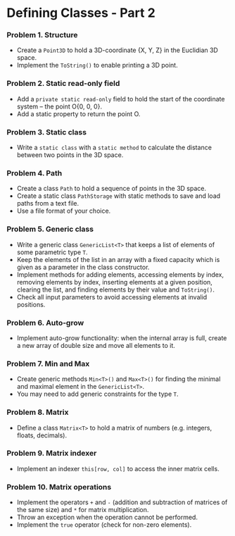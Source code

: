 Defining Classes - Part 2
===================================

### Problem 1. Structure
*	Create a `Point3D` to hold a 3D-coordinate {X, Y, Z} in the Euclidian 3D space.
*	Implement the `ToString()` to enable printing a 3D point.

### Problem 2. Static read-only field
*	Add a `private static read-only` field to hold the start of the coordinate system – the point O{0, 0, 0}.
*	Add a static property to return the point O.

### Problem 3. Static class
*	Write a `static class` with a `static method` to calculate the distance between two points in the 3D space.

### Problem 4. Path
*	Create a class `Path` to hold a sequence of points in the 3D space.
*	Create a static class `PathStorage` with static methods to save and load paths from a text file.
*	Use a file format of your choice.

### Problem 5. Generic class
*	Write a generic class `GenericList<T>` that keeps a list of elements of some parametric type `T`.
*	Keep the elements of the list in an array with a fixed capacity which is given as a parameter in the class constructor.
*	Implement methods for adding elements, accessing elements by index, removing elements by index, inserting elements at a given position, clearing the list, and finding elements by their value and `ToString()`.
*	Check all input parameters to avoid accessing elements at invalid positions.

### Problem 6. Auto-grow
*	Implement auto-grow functionality: when the internal array is full, create a new array of double size and move all elements to it.

### Problem 7. Min and Max
*	Create generic methods `Min<T>()` and `Max<T>()` for finding the minimal and maximal element in the `GenericList<T>`.
*	You may need to add generic constraints for the type `T`.

### Problem 8. Matrix
*	Define a class `Matrix<T>` to hold a matrix of numbers (e.g. integers, floats, decimals). 

### Problem 9. Matrix indexer
*	Implement an indexer `this[row, col]` to access the inner matrix cells.

### Problem 10. Matrix operations
*	Implement the operators `+` and `-` (addition and subtraction of matrices of the same size) and `*` for matrix multiplication.
*	Throw an exception when the operation cannot be performed.
*	Implement the `true` operator (check for non-zero elements).
